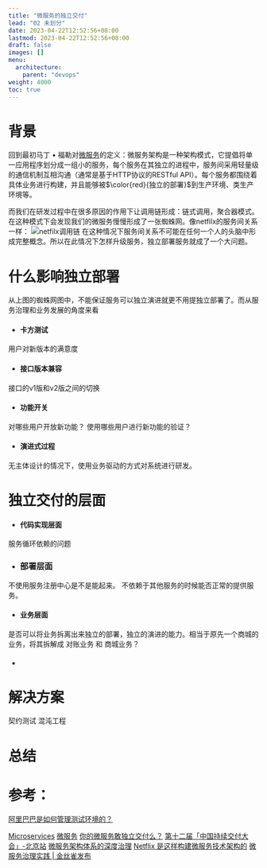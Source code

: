 ```yaml
---
title: "微服务的独立交付"
lead: "02 未划分"
date: 2023-04-22T12:52:56+08:00
lastmod: 2023-04-22T12:52:56+08:00
draft: false
images: []
menu:
  architecture:
    parent: "devops"
weight: 4000
toc: true
---
```


# 背景

回到最初马丁 • 福勒对[微服务](https://martinfowler.com/articles/microservices.html)的定义：微服务架构是一种架构模式，它提倡将单一应用程序划分成一组小的服务，每个服务在其独立的进程中，服务间采用轻量级的通信机制互相沟通（通常是基于HTTP协议的RESTful API）。每个服务都围绕着具体业务进行构建，并且能够被$\color{red}{独立的部署}$到生产环境、类生产环境等。

而我们在研发过程中在很多原因的作用下让调用链形成：链式调用，聚合器模式。在这种模式下会发现我们的微服务慢慢形成了一张蜘蛛网。像netfilx的服务间关系一样：
![netfilx调用链](images/devops/02-10-01.webp)
在这种情况下服务间关系不可能在任何一个人的头脑中形成完整概念。所以在此情况下怎样升级服务，独立部署服务就成了一个大问题。

# 什么影响独立部署

从上图的蜘蛛网图中，不能保证服务可以独立演进就更不用提独立部署了。而从服务治理和业务发展的角度来看

- #### 卡方测试
用户对新版本的满意度

- #### 接口版本兼容
接口的v1版和v2版之间的切换

- #### 功能开关
对哪些用户开放新功能？
使用哪些用户进行新功能的验证？

- #### 演进式过程
无主体设计的情况下，使用业务驱动的方式对系统进行研发。

# 独立交付的层面

- #### 代码实现层面
服务循环依赖的问题

- ### 部署层面

不使用服务注册中心是不是能起来。
不依赖于其他服务的时候能否正常的提供服务。

- #### 业务层面
是否可以将业务拆离出来独立的部署，独立的演进的能力。相当于原先一个商城的业务，将其拆解成 对账业务 和  商城业务？

- #### 

# 解决方案


契约测试
混沌工程

# 总结


# 参考：
[阿里巴巴是如何管理测试环境的？](https://www.infoq.cn/article/AG6gBTD9w7j4sGjRDrWK)


[Microservices](https://martinfowler.com/articles/microservices.html)
[微服务](http://blog.cuicc.com/blog/2015/07/22/microservices/)
[你的微服务敢独立交付么？](https://www.jianshu.com/p/625476437c22)
[第十二届「中国持续交付大会」-北京站](https://www.itdks.com/Home/Act/apply?id=1676)
[微服务架构体系的深度治理](https://www.infoq.cn/article/q65dDiRTdSbF*E6Ki2P4)
[Netflix 是这样构建微服务技术架构的](https://zhuanlan.zhihu.com/p/31469970)
[微服务治理实践 | 金丝雀发布](https://mp.weixin.qq.com/s/T6mn1Pydhv6zRWUTzihf9A)
